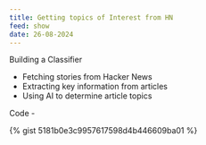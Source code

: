 ```yaml
---
title: Getting topics of Interest from HN
feed: show
date: 26-08-2024
---
```


Building a Classifier
   - Fetching stories from Hacker News
   - Extracting key information from articles
   - Using AI to determine article topics

Code -

{% gist 5181b0e3c9957617598d4b446609ba01 %}

